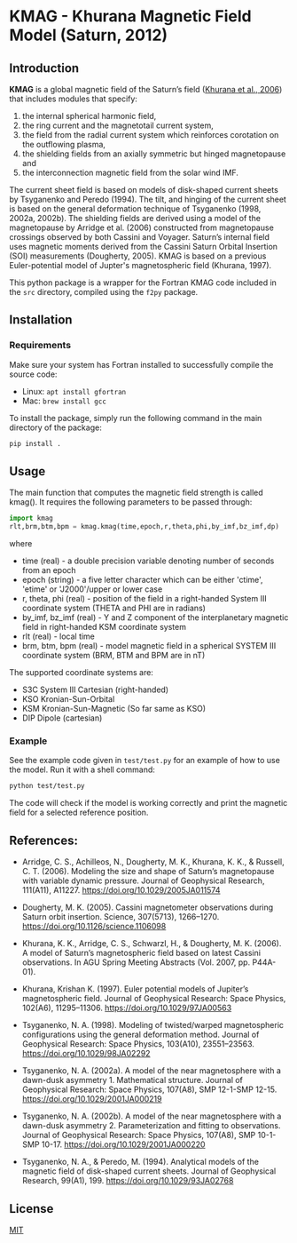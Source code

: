 # KMAG - Khurana Magnetic Field Model (Saturn, 2012)

## Introduction

**KMAG** is a global magnetic field of the Saturn’s field ([Khurana et al., 2006](https://ui.adsabs.harvard.edu/abs/2006AGUSM.P44A..01K)) that includes modules that specify:
1. the internal spherical harmonic field,
2. the ring current and the magnetotail current system,
3. the field from the radial current system which reinforces corotation on the outflowing plasma,
4. the shielding fields from an axially symmetric but hinged magnetopause and
5. the interconnection magnetic field from the solar wind IMF.

The current sheet field is based on models of disk-shaped current sheets by Tsyganenko and Peredo (1994). The tilt, and hinging of the current sheet is based on the general deformation technique of Tsyganenko (1998, 2002a, 2002b). The shielding fields are derived using a model of the magnetopause by Arridge et al. (2006) constructed from magnetopause crossings observed by both Cassini and Voyager. Saturn’s internal field uses magnetic moments derived from the Cassini Saturn Orbital Insertion (SOI) measurements (Dougherty, 2005). KMAG is based on a previous Euler-potential model of Jupter's magnetospheric field (Khurana, 1997).

This python package is a wrapper for the Fortran KMAG code included in the `src` directory, compiled using the `f2py` package.

## Installation

### Requirements
 Make sure your system has Fortran installed to successfully compile the source code:

 * Linux: `apt install gfortran`
 * Mac: `brew install gcc`

To install the package, simply run the following command in the main directory of the package:

```bash
pip install .
```

## Usage
The main function that computes the magnetic field strength is
called kmag(). It requires the following parameters to be passed through:

```python
import kmag
rlt,brm,btm,bpm = kmag.kmag(time,epoch,r,theta,phi,by_imf,bz_imf,dp)
```
where
 * time (real) - a double precision variable denoting number of seconds from an epoch
 * epoch (string) - a five letter character which can be either 'ctime',
   'etime' or 'J2000'/upper or lower case
 * r, theta, phi (real) -  position of the field in a right-handed System III coordinate system (THETA and PHI are in radians)
 * by_imf, bz_imf (real) - Y and Z component of the interplanetary magnetic field in right-handed KSM coordinate system
 * rlt (real) - local time
 * brm, btm, bpm (real) - model magnetic field in a spherical SYSTEM III 
   coordinate system (BRM, BTM and BPM are in nT)

The supported coordinate systems are:
* S3C System III Cartesian (right-handed)
* KSO Kronian-Sun-Orbital
* KSM Kronian-Sun-Magnetic (So far same as KSO)
* DIP Dipole (cartesian)

### Example

See the example code given in `test/test.py` for an example of how to use the model. Run it with a shell command:

```bash
python test/test.py
```

The code will check if the model is working correctly and print the magnetic field for a selected reference position.

## References:
* Arridge, C. S., Achilleos, N., Dougherty, M. K., Khurana, K. K., & Russell, C. T. (2006). Modeling the size and shape of Saturn’s magnetopause with variable dynamic pressure. Journal of Geophysical Research, 111(A11), A11227. https://doi.org/10.1029/2005JA011574

* Dougherty, M. K. (2005). Cassini magnetometer observations during Saturn orbit insertion. Science, 307(5713), 1266–1270. https://doi.org/10.1126/science.1106098

* Khurana, K. K., Arridge, C. S., Schwarzl, H., & Dougherty, M. K. (2006). A model of Saturn’s magnetospheric field based on latest Cassini observations. In AGU Spring Meeting Abstracts (Vol. 2007, pp. P44A-01).

* Khurana, Krishan K. (1997). Euler potential models of Jupiter’s magnetospheric field. Journal of Geophysical Research: Space Physics, 102(A6), 11295–11306. https://doi.org/10.1029/97JA00563

* Tsyganenko, N. A. (1998). Modeling of twisted/warped magnetospheric configurations using the general deformation method. Journal of Geophysical Research: Space Physics, 103(A10), 23551–23563. https://doi.org/10.1029/98JA02292

* Tsyganenko, N. A. (2002a). A model of the near magnetosphere with a dawn-dusk asymmetry 1. Mathematical structure. Journal of Geophysical Research: Space Physics, 107(A8), SMP 12-1-SMP 12-15. https://doi.org/10.1029/2001JA000219

* Tsyganenko, N. A. (2002b). A model of the near magnetosphere with a dawn-dusk asymmetry 2. Parameterization and fitting to observations. Journal of Geophysical Research: Space Physics, 107(A8), SMP 10-1-SMP 10-17. https://doi.org/10.1029/2001JA000220

* Tsyganenko, N. A., & Peredo, M. (1994). Analytical models of the magnetic field of disk-shaped current sheets. Journal of Geophysical Research, 99(A1), 199. https://doi.org/10.1029/93JA02768

## License
[MIT](https://choosealicense.com/licenses/mit/)
